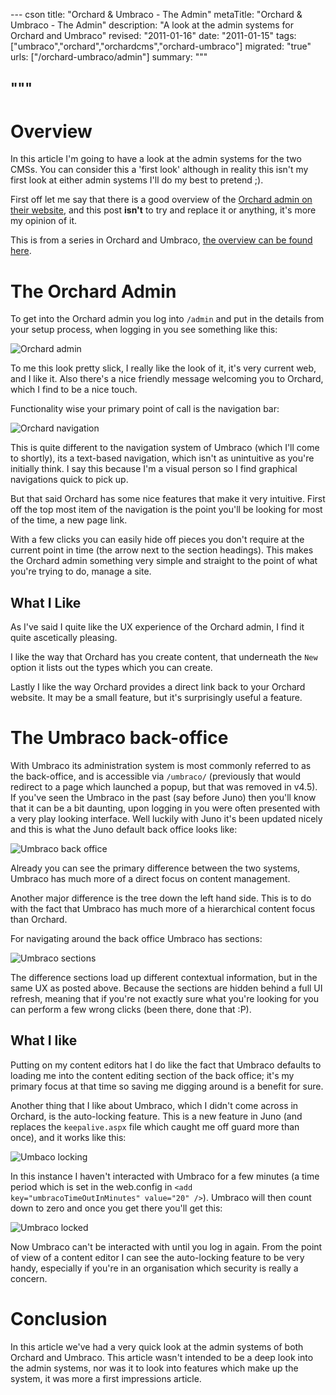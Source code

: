 --- cson
title: "Orchard & Umbraco - The Admin"
metaTitle: "Orchard & Umbraco - The Admin"
description: "A look at the admin systems for Orchard and Umbraco"
revised: "2011-01-16"
date: "2011-01-15"
tags: ["umbraco","orchard","orchardcms","orchard-umbraco"]
migrated: "true"
urls: ["/orchard-umbraco/admin"]
summary: """

"""
---
# Overview

In this article I'm going to have a look at the admin systems for the two CMSs. You can consider this a 'first look' although in reality this isn't my first look at either admin systems I'll do my best to pretend ;).

First off let me say that there is a good overview of the [Orchard admin on their website][1], and this post **isn't** to try and replace it or anything, it's more my opinion of it. 

This is from a series in Orchard and Umbraco, [the overview can be found here][2].

# The Orchard Admin

To get into the Orchard admin you log into `/admin` and put in the details from your setup process, when logging in you see something like this:

![Orchard admin][3]

To me this look pretty slick, I really like the look of it, it's very current web, and I like it. Also there's a nice friendly message welcoming you to Orchard, which I find to be a nice touch.

Functionality wise your primary point of call is the navigation bar:

![Orchard navigation][4]

This is quite different to the navigation system of Umbraco (which I'll come to shortly), its a text-based navigation, which isn't as unintuitive as you're initially think. I say this because I'm a visual person so I find graphical navigations quick to pick up.

But that said Orchard has some nice features that make it very intuitive. First off the top most item of the navigation is the point you'll be looking for most of the time, a new page link.

With a few clicks you can easily hide off pieces you don't require at the current point in time (the arrow next to the section headings). This makes the Orchard admin something very simple and straight to the point of what you're trying to do, manage a site.

## What I Like

As I've said I quite like the UX experience of the Orchard admin, I find it quite ascetically pleasing.

I like the way that Orchard has you create content, that underneath the `New` option it lists out the types which you can create. 

Lastly I like the way Orchard provides a direct link back to your Orchard website. It may be a small feature, but it's surprisingly useful a feature.

# The Umbraco back-office

With Umbraco its administration system is most commonly referred to as the back-office, and is accessible via `/umbraco/` (previously that would redirect to a page which launched a popup, but that was removed in v4.5). If you've seen the Umbraco in the past (say before Juno) then you'll know that it can be a bit daunting, upon logging in you were often presented with a very play looking interface. Well luckily with Juno it's been updated nicely and this is what the Juno default back office looks like:

![Umbraco back office][5]

Already you can see the primary difference between the two systems, Umbraco has much more of a direct focus on content management.

Another major difference is the tree down the left hand side. This is to do with the fact that Umbraco has much more of a hierarchical content focus than Orchard.

For navigating around the back office Umbraco has sections:

![Umbraco sections][6]

The difference sections load up different contextual information, but in the same UX as posted above. Because the sections are hidden behind a full UI refresh, meaning that if you're not exactly sure what you're looking for you can perform a few wrong clicks (been there, done that :P).

## What I like

Putting on my content editors hat I do like the fact that Umbraco defaults to loading me into the content editing section of the back office; it's my primary focus at that time so saving me digging around is a benefit for sure.

Another thing that I like about Umbraco, which I didn't come across in Orchard, is the auto-locking feature. This is a new feature in Juno (and replaces the `keepalive.aspx` file which caught me off guard more than once), and it works like this:

![Umbaco locking][7]

In this instance I haven't interacted with Umbraco for a few minutes (a time period which is set in the web.config in `<add key="umbracoTimeOutInMinutes" value="20" />`). Umbraco will then count down to zero and once you get there you'll get this:

![Umbraco locked][8]

Now Umbraco can't be interacted with until you log in again. From the point of view of a content editor I can see the auto-locking feature to be very handy, especially if you're in an organisation which security is really a concern.

# Conclusion

In this article we've had a very quick look at the admin systems of both Orchard and Umbraco. This article wasn't intended to be a deep look into the admin systems, nor was it to look into features which make up the system, it was more a first impressions article.


  [1]: http://orchardproject.net/docs/Getting-around-the-admin-panel.ashx
  [2]: /orchard-umbraco
  [3]: /get/orchard-umbraco/orchard-admin/001.png
  [4]: /get/orchard-umbraco/orchard-admin/002.png
  [5]: /get/orchard-umbraco/umbraco-admin/001.png
  [6]: /get/orchard-umbraco/umbraco-admin/002.png
  [7]: /get/orchard-umbraco/umbraco-admin/003.png
  [8]: /get/orchard-umbraco/umbraco-admin/004.png